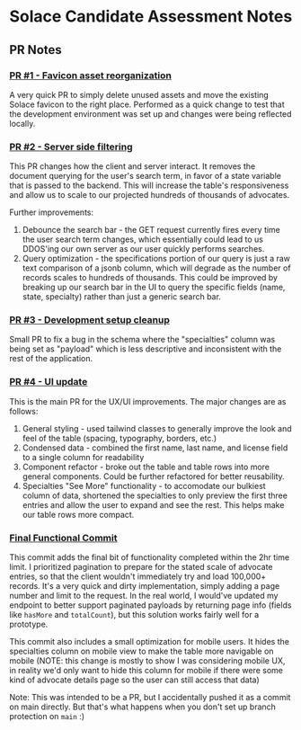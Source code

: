 # Solace Candidate Assessment Notes

## PR Notes

### [PR #1 - Favicon asset reorganization](https://github.com/ReadySetJoe/solace-candidate-assignment-main/pull/1)

A very quick PR to simply delete unused assets and move the existing Solace favicon to the right place. Performed as a quick change to test that the development environment was set up and changes were being reflected locally.

### [PR #2 - Server side filtering](https://github.com/ReadySetJoe/solace-candidate-assignment-main/pull/2)

This PR changes how the client and server interact. It removes the document querying for the user's search term, in favor of a state variable that is passed to the backend. This will increase the table's responsiveness and allow us to scale to our projected hundreds of thousands of advocates.

Further improvements:

1. Debounce the search bar - the GET request currently fires every time the user search term changes, which essentially could lead to us DDOS'ing our own server as our user quickly performs searches.
2. Query optimization - the specifications portion of our query is just a raw text comparison of a jsonb column, which will degrade as the number of records scales to hundreds of thousands. This could be improved by breaking up our search bar in the UI to query the specific fields (name, state, specialty) rather than just a generic search bar.

### [PR #3 - Development setup cleanup](https://github.com/ReadySetJoe/solace-candidate-assignment-main/pull/3)

Small PR to fix a bug in the schema where the "specialties" column was being set as "payload" which is less descriptive and inconsistent with the rest of the application.

### [PR #4 - UI update](https://github.com/ReadySetJoe/solace-candidate-assignment-main/pull/4)

This is the main PR for the UX/UI improvements. The major changes are as follows:

1. General styling - used tailwind classes to generally improve the look and feel of the table (spacing, typography, borders, etc.)
2. Condensed data - combined the first name, last name, and license field to a single column for readability
3. Component refactor - broke out the table and table rows into more general components. Could be further refactored for better reusability.
4. Specialties "See More" functionality - to accomodate our bulkiest column of data, shortened the specialties to only preview the first three entries and allow the user to expand and see the rest. This helps make our table rows more compact.

### [Final Functional Commit](https://github.com/ReadySetJoe/solace-candidate-assignment-main/commit/19c2da0653dbd201a5b842523f12f4316f8cb229)

This commit adds the final bit of functionality completed within the 2hr time limit. I prioritized pagination to prepare for the stated scale of advocate entries, so that the client wouldn't immediately try and load 100,000+ records. It's a very quick and dirty implementation, simply adding a page number and limit to the request. In the real world, I would've updated my endpoint to better support paginated payloads by returning page info (fields like `hasMore` and `totalCount`), but this solution works fairly well for a prototype.

This commit also includes a small optimization for mobile users. It hides the specialties column on mobile view to make the table more navigable on mobile (NOTE: this change is mostly to show I was considering mobile UX, in reality we'd only want to hide this column for mobile if there were some kind of advocate details page so the user can still access that data)

Note: This was intended to be a PR, but I accidentally pushed it as a commit on main directly. But that's what happens when you don't set up branch protection on `main` :)
